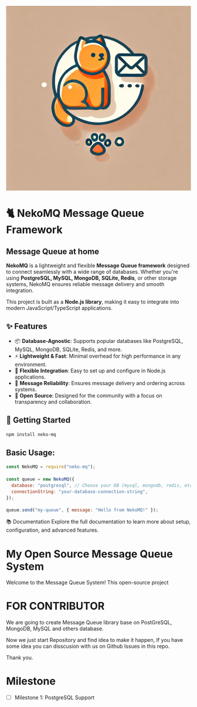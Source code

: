 ![Orange Cat Logo](https://raw.githubusercontent.com/icepanda501/nekoMQ/refs/heads/main/assets/nekoMQ.webp)

# 🐈 NekoMQ Message Queue Framework

## Message Queue at home

**NekoMQ** is a lightweight and flexible **Message Queue framework** designed to connect seamlessly with a wide range of databases. Whether you're using **PostgreSQL, MySQL, MongoDB, SQLite, Redis**, or other storage systems, NekoMQ ensures reliable message delivery and smooth integration.

This project is built as a **Node.js library**, making it easy to integrate into modern JavaScript/TypeScript applications.

## ✨ Features

- 📦 **Database-Agnostic**: Supports popular databases like PostgreSQL, MySQL, MongoDB, SQLite, Redis, and more.
- ⚡ **Lightweight & Fast**: Minimal overhead for high performance in any environment.
- 🔌 **Flexible Integration**: Easy to set up and configure in Node.js applications.
- 🔄 **Message Reliability**: Ensures message delivery and ordering across systems.
- 🔧 **Open Source**: Designed for the community with a focus on transparency and collaboration.

## 🚀 Getting Started

```bash
npm install neko-mq
```

## Basic Usage:

```javascript
const NekoMQ = require("neko-mq");

const queue = new NekoMQ({
  database: "postgresql", // Choose your DB (mysql, mongodb, redis, etc.)
  connectionString: "your-database-connection-string",
});

queue.send("my-queue", { message: "Hello from NekoMQ!" });
```

📚 Documentation
Explore the full documentation to learn more about setup, configuration, and advanced features.

# My Open Source Message Queue System

Welcome to the Message Queue System! This open-source project

# FOR CONTRIBUTOR

We are going to create Message Queue library base on PostGreSQL, MongoDB, MySQL and others database.

Now we just start Repository and find idea to make it happen, If you have some idea you can disscusion with us on Github Issues in this repo.

Thank you.

# Milestone

- [ ] Milestone 1: PostgreSQL Support
